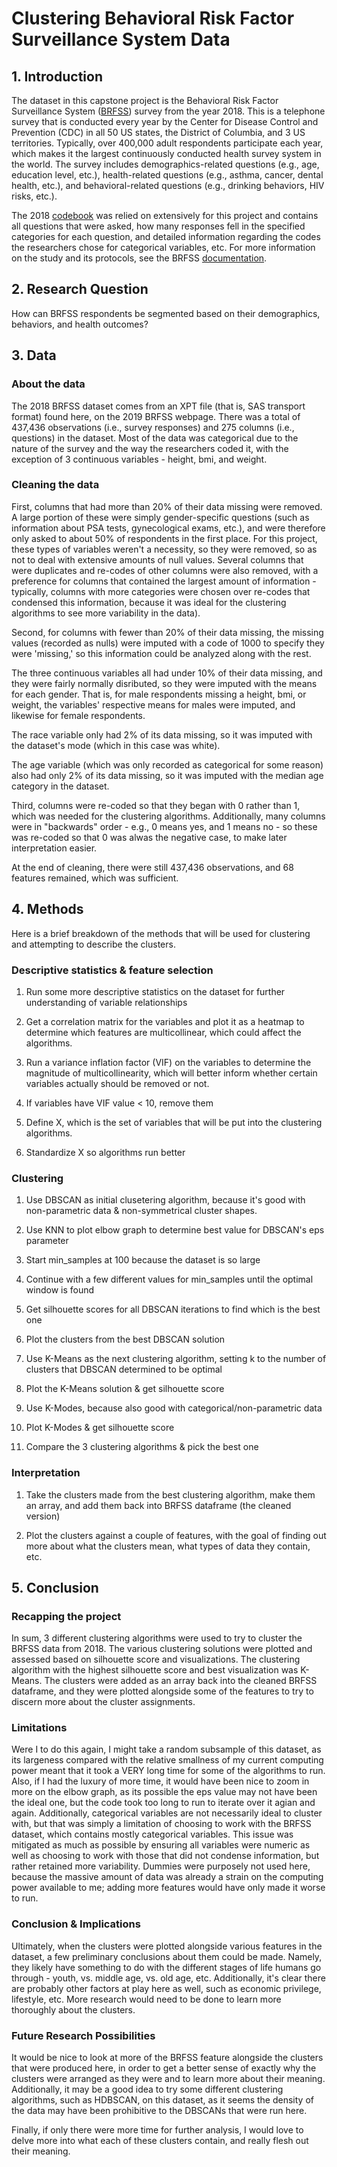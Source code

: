 # Clustering Behavioral Risk Factor Surveillance System Data

## 1. Introduction
The dataset in this capstone project is the Behavioral Risk Factor Surveillance System ([BRFSS](https://www.cdc.gov/brfss/index.html)) survey from the year 2018. This is a telephone survey that is conducted every year by the Center for Disease Control and Prevention (CDC) in all 50 US states, the District of Columbia, and 3 US territories. Typically, over 400,000 adult respondents participate each year, which makes it the largest continuously conducted health survey system in the world. The survey includes demographics-related questions (e.g., age, education level, etc.), health-related questions (e.g., asthma, cancer, dental health, etc.), and behavioral-related questions (e.g., drinking behaviors, HIV risks, etc.).

The 2018 [codebook](https://www.cdc.gov/brfss/annual_data/2018/pdf/codebook18_llcp-v2-508.pdf) was relied on extensively for this project and contains all questions that were asked, how many responses fell in the specified categories for each question, and detailed information regarding the codes the researchers chose for categorical variables, etc. For more information on the study and its protocols, see the BRFSS [documentation](https://www.cdc.gov/brfss/data_documentation/pdf/UserguideJune2013.pdf).

## 2. Research Question
How can BRFSS respondents be segmented based on their demographics, behaviors, and health outcomes?

## 3. Data

### About the data
The 2018 BRFSS dataset comes from an XPT file (that is, SAS transport format) found here, on the 2019 BRFSS webpage. There was a total of 437,436 observations (i.e., survey responses) and 275 columns (i.e., questions) in the dataset. Most of the data was categorical due to the nature of the survey and the way the researchers coded it, with the exception of 3 continuous variables - height, bmi, and weight.

### Cleaning the data
First, columns that had more than 20% of their data missing were removed. A large portion of these were simply gender-specific questions (such as information about PSA tests, gynecological exams, etc.), and were therefore only asked to about 50% of respondents in the first place. For this project, these types of variables weren't a necessity, so they were removed, so as not to deal with extensive amounts of null values. Several columns that were duplicates and re-codes of other columns were also removed, with a preference for columns that contained the largest amount of information - typically, columns with more categories were chosen over re-codes that condensed this information, because it was ideal for the clustering algorithms to see more variability in the data).

Second, for columns with fewer than 20% of their data missing, the missing values (recorded as nulls) were imputed with a code of 1000 to specify they were 'missing,' so this information could be analyzed along with the rest.

The three continuous variables all had under 10% of their data missing, and they were fairly normally disributed, so they were imputed with the means for each gender. That is, for male respondents missing a height, bmi, or weight, the variables' respective means for males were imputed, and likewise for female respondents.

The race variable only had 2% of its data missing, so it was imputed with the dataset's mode (which in this case was white).

The age variable (which was only recorded as categorical for some reason) also had only 2% of its data missing, so it was imputed with the median age category in the dataset.

Third, columns were re-coded so that they began with 0 rather than 1, which was needed for the clustering algorithms. Additionally, many columns were in "backwards" order - e.g., 0 means yes, and 1 means no - so these was re-coded so that 0 was alwas the negative case, to make later interpretation easier.

At the end of cleaning, there were still 437,436 observations, and 68 features remained, which was sufficient.

## 4. Methods

Here is a brief breakdown of the methods that will be used for clustering and attempting to describe the clusters.

### Descriptive statistics & feature selection
1. Run some more descriptive statistics on the dataset for further understanding of variable relationships

2. Get a correlation matrix for the variables and plot it as a heatmap to determine which features are multicollinear, which could affect the algorithms.

3. Run a variance inflation factor (VIF) on the variables to determine the magnitude of multicollinearity, which will better inform whether certain variables actually should be removed or not.

4. If variables have VIF value < 10, remove them

5. Define X, which is the set of variables that will be put into the clustering algorithms.

6. Standardize X so algorithms run better

### Clustering
1. Use DBSCAN as initial clusetering algorithm, because it's good with non-parametric data & non-symmetrical cluster shapes.

2. Use KNN to plot elbow graph to determine best value for DBSCAN's eps parameter

3. Start min_samples at 100 because the dataset is so large

4. Continue with a few different values for min_samples until the optimal window is found

5. Get silhouette scores for all DBSCAN iterations to find which is the best one

6. Plot the clusters from the best DBSCAN solution

7. Use K-Means as the next clustering algorithm, setting k to the number of clusters that DBSCAN determined to be optimal

8. Plot the K-Means solution & get silhouette score

9. Use K-Modes, because also good with categorical/non-parametric data

10. Plot K-Modes & get silhouette score

11. Compare the 3 clustering algorithms & pick the best one

### Interpretation
1. Take the clusters made from the best clustering algorithm, make them an array, and add them back into BRFSS dataframe (the cleaned version)

2. Plot the clusters against a couple of features, with the goal of finding out more about what the clusters mean, what types of data they contain, etc.

## 5. Conclusion

### Recapping the project
In sum, 3 different clustering algorithms were used to try to cluster the BRFSS data from 2018. The various clustering solutions were plotted and assessed based on silhouette score and visualizations. The clustering algorithm with the highest silhouette score and best visualization was K-Means. The clusters were added as an array back into the cleaned BRFSS dataframe, and they were plotted alongside some of the features to try to discern more about the cluster assignments.

### Limitations
Were I to do this again, I might take a random subsample of this dataset, as its largeness compared with the relative smallness of my current computing power meant that it took a VERY long time for some of the algorithms to run. Also, if I had the luxury of more time, it would have been nice to zoom in more on the elbow graph, as its possible the eps value may not have been the ideal one, but the code took too long to run to iterate over it agian and again. Additionally, categorical variables are not necessarily ideal to cluster with, but that was simply a limitation of choosing to work with the BRFSS dataset, which contains mostly categorical variables. This issue was mitigated as much as possible by ensuring all variables were numeric as well as choosing to work with those that did not condense information, but rather retained more variability. Dummies were purposely not used here, because the massive amount of data was already a strain on the computing power available to me; adding more features would have only made it worse to run.

### Conclusion & Implications
Ultimately, when the clusters were plotted alongside various features in the dataset, a few preliminary conclusions about them could be made. Namely, they likely have something to do with the different stages of life humans go through - youth, vs. middle age, vs. old age, etc. Additionally, it's clear there are probably other factors at play here as well, such as economic privilege, lifestyle, etc. More research would need to be done to learn more thoroughly about the clusters.

### Future Research Possibilities
It would be nice to look at more of the BRFSS feature alongside the clusters that were produced here, in order to get a better sense of exactly why the clusters were arranged as they were and to learn more about their meaning. Additionally, it may be a good idea to try some different clustering algorithms, such as HDBSCAN, on this dataset, as it seems the density of the data may have been prohibitive to the DBSCANs that were run here.

Finally, if only there were more time for further analysis, I would love to delve more into what each of these clusters contain, and really flesh out their meaning.

